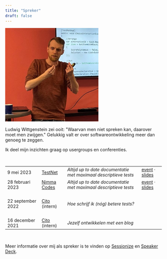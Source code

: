 ```yaml
---
title: "Spreker"
draft: false
---
```


<img class="rounded center" src="images/speaking-sm.jpg" width="300" />
<br/>


Ludwig Wittgenstein zei ooit: "Waarvan men niet spreken kan, daarover moet men zwijgen." Gelukkig valt er over softwareontwikkeling meer dan genoeg te zeggen. 


Ik deel mijn inzichten graag op usergroups en conferenties. 


<br/>


|                   |                                         |                                                                  |      |
| ----------------- | --------------------------------------- | ---------------------------------------------------------------- | ---- |
| 9 mei 2023        | [TestNet](https://www.testnet.org/)     | *Altijd up to date documentatie met maximaal descriptieve tests* | [event](https://www.testnet.org/evenement/entry/6495/?evenement=voorjaarsevenement) &middot; [slides](https://speakerdeck.com/dotkarl/altijd-up-to-date-documentatie-met-maximaal-descriptieve-tests-09-05-2023-testnet-voorjaarsevent) |
| 28 februari 2023  | [Nimma Codes](https://www.nimma.codes/) | *Altijd up to date documentatie met maximaal descriptieve tests* | [event](https://www.meetup.com/nimma-codes-meetup-group/events/287692035/) &middot; [slides](https://speakerdeck.com/dotkarl/altijd-up-to-date-documentatie-met-maximaal-descriptieve-tests-28-02-2023-nimma-codes) |
| <br/>             |                                         |                                                                  |      |
| 22 september 2022 | [Cito](https://www.cito.nl/) (intern)   | *Hoe schrijf ik (nóg) betere tests?*                             |      |
| <br/>             |                                         |                                                                  |      |
| 16 december 2021  | [Cito](https://www.cito.nl/) (intern)   | *Jezelf ontwikkelen met een blog*                                |      |


<br/>


Meer informatie over mij als spreker is te vinden op [Sessionize](https://sessionize.com/karl-van-heijster) en [Speaker Deck](https://speakerdeck.com/dotkarl).
